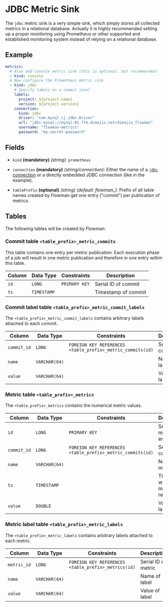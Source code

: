 # JDBC Metric Sink

The `jdbc` metric sink is a very simple sink, which simply stores all collected metrics in a relational database.
Actually it is highly recommended setting up a proper monitoring using Prometheus or other supported and established
monitoring system instead of relying on a relational database.


## Example

```yaml
metrics:
  # Also add console metric sink (this is optional, but recommended)  
  - kind: console  
  # Now configure the Prometheus metric sink 
  - kind: jdbc
    # Specify labels on a commit level
    labels:
      project: ${project.name}
      version: ${project.version}
    connection:
      kind: jdbc
      driver: "com.mysql.cj.jdbc.Driver"
      url: "jdbc:mysql://mysql-01.ffm.dimajix.net/dimajix_flowman"
      username: "flowman-metrics"
      password: "my-secret-password"
```


## Fields

* `kind` **(mandatory)** *(string)*: `prometheus`

* `connection` **(mandatory)** *(string/connection)*: Either the name of a [`jdbc` connection](../connection/jdbc.md) 
or a directly embedded JDBC connection (like in the example).

* `tablePrefix` **(optional)** *(string)* *(default: flowman_)*: Prefix of all table names created by Flowman
get one entry ("commit") per publication of metrics.


## Tables

The following tables will be created by Flowman:

### Commit table `<table_prefix>_metric_commits`
This table contains one entry per metric publication. Each execution phase of a job will result in one metric
publication and therefore in one entry within this table.

| Column  | Data Type   | Constraints   | Description         |
|---------|-------------|---------------|---------------------|
| `id`    | `LONG`      | `PRIMARY KEY` | Serial ID of commit |
| `ts`    | `TIMESTAMP` |               | Timestamp of commit |


### Commit label table `<table_prefix>_metric_commit_labels`
The `<table_prefix>_metric_commit_labels` contains arbitrary labels attached to each commit.

| Column      | Data Type     | Constraints                                                | Description         |
|-------------|---------------|------------------------------------------------------------|---------------------|
| `commit_id` | `LONG`        | `FOREIGN KEY REFERENCES <table_prefix>_metric_commits(id)` | Serial ID of commit |
| `name`      | `VARCHAR(64)` |                                                            | Name of label       |
| `value`     | `VARCHAR(64)` |                                                            | Value of label      |


### Metric table `<table_prefix>_metrics`
The `<table_prefix>_metrics` contains the numerical metric values.

| Column      | Data Type     | Constraints                                                | Description                            |
|-------------|---------------|------------------------------------------------------------|----------------------------------------|
| `id`        | `LONG`        | `PRIMARY KEY`                                              | Serial ID of metric entry              |
| `commit_id` | `LONG`        | `FOREIGN KEY REFERENCES <table_prefix>_metric_commits(id)` | Serial ID of commit                    |
| `name`      | `VARCHAR(64)` |                                                            | Name of metric                         |
| `ts`        | `TIMESTAMP`   |                                                            | Timestamp when the metric was recorded |
| `value`     | `DOUBLE`      |                                                            | Value of label                         |


### Metric label table `<table_prefix>_metric_labels`
The `<table_prefix>_metric_labels` contains arbitrary labels attached to each metric.

| Column      | Data Type     | Constraints                                         | Description         |
|-------------|---------------|-----------------------------------------------------|---------------------|
| `metric_id` | `LONG`        | `FOREIGN KEY REFERENCES <table_prefix>_metrics(id)` | Serial ID of metric |
| `name`      | `VARCHAR(64)` |                                                     | Name of label       |
| `value`     | `VARCHAR(64)` |                                                     | Value of label      |
